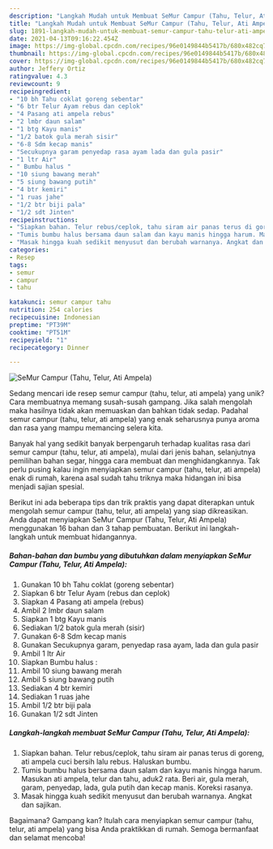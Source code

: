 ```yaml
---
description: "Langkah Mudah untuk Membuat SeMur Campur (Tahu, Telur, Ati Ampela) yang Sempurna"
title: "Langkah Mudah untuk Membuat SeMur Campur (Tahu, Telur, Ati Ampela) yang Sempurna"
slug: 1891-langkah-mudah-untuk-membuat-semur-campur-tahu-telur-ati-ampela-yang-sempurna
date: 2021-04-13T09:16:22.454Z
image: https://img-global.cpcdn.com/recipes/96e0149844b5417b/680x482cq70/semur-campur-tahu-telur-ati-ampela-foto-resep-utama.jpg
thumbnail: https://img-global.cpcdn.com/recipes/96e0149844b5417b/680x482cq70/semur-campur-tahu-telur-ati-ampela-foto-resep-utama.jpg
cover: https://img-global.cpcdn.com/recipes/96e0149844b5417b/680x482cq70/semur-campur-tahu-telur-ati-ampela-foto-resep-utama.jpg
author: Jeffery Ortiz
ratingvalue: 4.3
reviewcount: 9
recipeingredient:
- "10 bh Tahu coklat goreng sebentar"
- "6 btr Telur Ayam rebus dan ceplok"
- "4 Pasang ati ampela rebus"
- "2 lmbr daun salam"
- "1 btg Kayu manis"
- "1/2 batok gula merah sisir"
- "6-8 Sdm kecap manis"
- "Secukupnya garam penyedap rasa ayam lada dan gula pasir"
- "1 ltr Air"
- " Bumbu halus "
- "10 siung bawang merah"
- "5 siung bawang putih"
- "4 btr kemiri"
- "1 ruas jahe"
- "1/2 btr biji pala"
- "1/2 sdt Jinten"
recipeinstructions:
- "Siapkan bahan. Telur rebus/ceplok, tahu siram air panas terus di goreng, ati ampela cuci bersih lalu rebus. Haluskan bumbu."
- "Tumis bumbu halus bersama daun salam dan kayu manis hingga harum. Masukan ati ampela, telur dan tahu, aduk2 rata. Beri air, gula merah, garam, penyedap, lada, gula putih dan kecap manis. Koreksi rasanya."
- "Masak hingga kuah sedikit menyusut dan berubah warnanya. Angkat dan sajikan."
categories:
- Resep
tags:
- semur
- campur
- tahu

katakunci: semur campur tahu 
nutrition: 254 calories
recipecuisine: Indonesian
preptime: "PT39M"
cooktime: "PT51M"
recipeyield: "1"
recipecategory: Dinner

---
```



![SeMur Campur (Tahu, Telur, Ati Ampela)](https://img-global.cpcdn.com/recipes/96e0149844b5417b/680x482cq70/semur-campur-tahu-telur-ati-ampela-foto-resep-utama.jpg)

Sedang mencari ide resep semur campur (tahu, telur, ati ampela) yang unik? Cara membuatnya memang susah-susah gampang. Jika salah mengolah maka hasilnya tidak akan memuaskan dan bahkan tidak sedap. Padahal semur campur (tahu, telur, ati ampela) yang enak seharusnya punya aroma dan rasa yang mampu memancing selera kita.

Banyak hal yang sedikit banyak berpengaruh terhadap kualitas rasa dari semur campur (tahu, telur, ati ampela), mulai dari jenis bahan, selanjutnya pemilihan bahan segar, hingga cara membuat dan menghidangkannya. Tak perlu pusing kalau ingin menyiapkan semur campur (tahu, telur, ati ampela) enak di rumah, karena asal sudah tahu triknya maka hidangan ini bisa menjadi sajian spesial.




Berikut ini ada beberapa tips dan trik praktis yang dapat diterapkan untuk mengolah semur campur (tahu, telur, ati ampela) yang siap dikreasikan. Anda dapat menyiapkan SeMur Campur (Tahu, Telur, Ati Ampela) menggunakan 16 bahan dan 3 tahap pembuatan. Berikut ini langkah-langkah untuk membuat hidangannya.

<!--inarticleads1-->

##### Bahan-bahan dan bumbu yang dibutuhkan dalam menyiapkan SeMur Campur (Tahu, Telur, Ati Ampela):

1. Gunakan 10 bh Tahu coklat (goreng sebentar)
1. Siapkan 6 btr Telur Ayam (rebus dan ceplok)
1. Siapkan 4 Pasang ati ampela (rebus)
1. Ambil 2 lmbr daun salam
1. Siapkan 1 btg Kayu manis
1. Sediakan 1/2 batok gula merah (sisir)
1. Gunakan 6-8 Sdm kecap manis
1. Gunakan Secukupnya garam, penyedap rasa ayam, lada dan gula pasir
1. Ambil 1 ltr Air
1. Siapkan  Bumbu halus :
1. Ambil 10 siung bawang merah
1. Ambil 5 siung bawang putih
1. Sediakan 4 btr kemiri
1. Sediakan 1 ruas jahe
1. Ambil 1/2 btr biji pala
1. Gunakan 1/2 sdt Jinten




<!--inarticleads2-->

##### Langkah-langkah membuat SeMur Campur (Tahu, Telur, Ati Ampela):

1. Siapkan bahan. Telur rebus/ceplok, tahu siram air panas terus di goreng, ati ampela cuci bersih lalu rebus. Haluskan bumbu.
1. Tumis bumbu halus bersama daun salam dan kayu manis hingga harum. Masukan ati ampela, telur dan tahu, aduk2 rata. Beri air, gula merah, garam, penyedap, lada, gula putih dan kecap manis. Koreksi rasanya.
1. Masak hingga kuah sedikit menyusut dan berubah warnanya. Angkat dan sajikan.




Bagaimana? Gampang kan? Itulah cara menyiapkan semur campur (tahu, telur, ati ampela) yang bisa Anda praktikkan di rumah. Semoga bermanfaat dan selamat mencoba!
